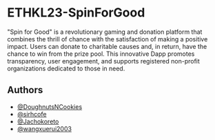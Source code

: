 # ETHKL23-SpinForGood
"Spin for Good" is a revolutionary gaming and donation platform that combines the thrill of chance with the satisfaction of making a positive impact.
Users can donate to charitable causes and, in return, have the chance to win from the prize pool.
This innovative Dapp promotes transparency, user engagement, and supports registered non-profit organizations dedicated to those in need.

## Authors
- [@DoughnutsNCookies](https://www.github.com/DoughnutsNCookies)
- [@sirhcofe](https://www.github.com/sirhcofe)
- [@Jachokoreto](https://www.github.com/Jachokoreto)
- [@wangxuerui2003](https://www.github.com/wangxuerui2003)
